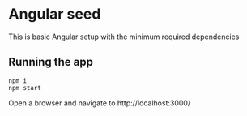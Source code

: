 
Angular seed
============
This is basic Angular setup with the minimum required dependencies

Running the app
---------------

```
npm i
npm start
```

Open a browser and navigate to http://localhost:3000/
